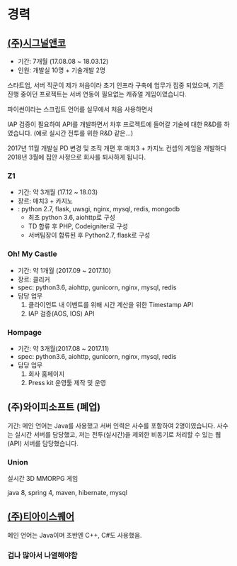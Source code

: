 # 경력
## [(주)시그널앤코](http://signalnco.com/)
* 기간: 7개월 (17.08.08 ~ 18.03.12)
* 인원: 개발실 10명 + 기술개발 2명

스타트업, 서버 직군이 제가 처음이라 초기 인프라 구축에 업무가 집중 되었으며, 기존 진행 중이던 프로젝트는 서버 연동이 필요없는 캐쥬얼 게임이였습니다.

파이썬이라는 스크립트 언어를 실무에서 처음 사용하면서 

IAP 검증이 필요하여 API를 개발하면서 차후 프로젝트에 들어갈 기술에 대한 R&D를 하였습니다.
(예로 실시간 전투를 위한 R&D 같은...)

2017년 11월 개발실 PD 변경 및 조직 개편 후 매치3 + 카지노 컨셉의 게임을 개발하다 2018년 3월에 집안 사정으로 회사를 퇴사하게 됩니다.

### Z1
* 기간: 약 3개월 (17.12 ~ 18.03)
* 장르: 매치3 + 카지노
* : python 2.7, flask, uwsgi, nginx, mysql, redis, mongodb
  * 최초 python 3.6, aiohttp로 구성
  * TD 합류 후 PHP, Codeigniter로 구성
  * 서버팀장이 합류된 후 Python2.7, flask로 구성

### Oh! My Castle
* 기간: 약 1개월 (2017.09 ~ 2017.10)
* 장르: 클리커
* spec: python3.6, aiohttp, gunicorn, nginx, mysql, redis
* 담당 업무
  1. 클라이언트 내 이벤트를 위해 시간 계산을 위한 Timestamp API
  2. IAP 검증(AOS, IOS) API

### Hompage
* 기간: 약 3개월(2017.08 ~ 2017.11)
* spec: python3.6, aiohttp, gunicorn, nginx, mysql, redis
* 담당 업무
  1. 회사 홈페이지
  2. Press kit 운영툴 제작 및 운영

## (주)와이피소프트 (폐업)
기간:
메인 언어는 Java를 사용했고 서버 인력은 사수를 포함하여 2명이였습니다.
사수는 실시간 서버를 담당했고, 저는 전투(실시간)을 제외한 비동기로 처리할 수 있는 웹(API) 서버를 담당했습니다.

### Union
실시간 3D MMORPG 게임

java 8, spring 4, maven, hibernate, mysql

## [(주)티아이스퀘어](http://tisquare.com/)
메인 언어는 Java이며 초반엔 C++, C#도 사용했음.
### 겁나 많아서 나열해야함
